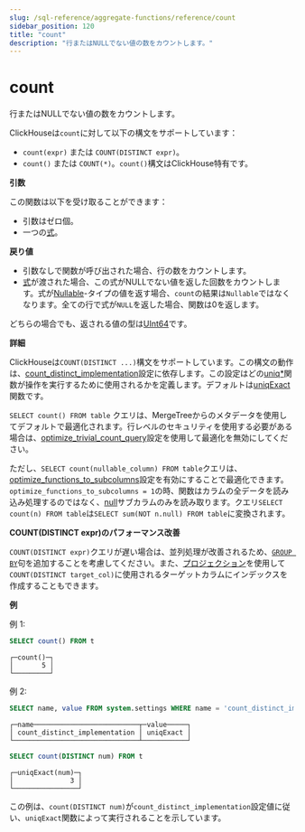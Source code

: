 ```yaml
---
slug: /sql-reference/aggregate-functions/reference/count
sidebar_position: 120
title: "count"
description: "行またはNULLでない値の数をカウントします。"
---
```



# count

行またはNULLでない値の数をカウントします。

ClickHouseは`count`に対して以下の構文をサポートしています：

- `count(expr)` または `COUNT(DISTINCT expr)`。
- `count()` または `COUNT(*)`。`count()`構文はClickHouse特有です。

**引数**

この関数は以下を受け取ることができます：

- 引数はゼロ個。
- 一つの[式](../../../sql-reference/syntax.md#syntax-expressions)。

**戻り値**

- 引数なしで関数が呼び出された場合、行の数をカウントします。
- [式](../../../sql-reference/syntax.md#syntax-expressions)が渡された場合、この式がNULLでない値を返した回数をカウントします。式が[Nullable](../../../sql-reference/data-types/nullable.md)-タイプの値を返す場合、`count`の結果は`Nullable`ではなくなります。全ての行で式が`NULL`を返した場合、関数は0を返します。

どちらの場合でも、返される値の型は[UInt64](../../../sql-reference/data-types/int-uint.md)です。

**詳細**

ClickHouseは`COUNT(DISTINCT ...)`構文をサポートしています。この構文の動作は、[count_distinct_implementation](../../../operations/settings/settings.md#count_distinct_implementation)設定に依存します。この設定はどの[uniq\*](../../../sql-reference/aggregate-functions/reference/uniq.md#agg_function-uniq)関数が操作を実行するために使用されるかを定義します。デフォルトは[uniqExact](../../../sql-reference/aggregate-functions/reference/uniqexact.md#agg_function-uniqexact)関数です。

`SELECT count() FROM table` クエリは、MergeTreeからのメタデータを使用してデフォルトで最適化されます。行レベルのセキュリティを使用する必要がある場合は、[optimize_trivial_count_query](../../../operations/settings/settings.md#optimize-trivial-count-query)設定を使用して最適化を無効にしてください。

ただし、`SELECT count(nullable_column) FROM table`クエリは、[optimize_functions_to_subcolumns](../../../operations/settings/settings.md#optimize-functions-to-subcolumns)設定を有効にすることで最適化できます。`optimize_functions_to_subcolumns = 1`の時、関数はカラムの全データを読み込み処理するのではなく、[null](../../../sql-reference/data-types/nullable.md#finding-null)サブカラムのみを読み取ります。クエリ`SELECT count(n) FROM table`は`SELECT sum(NOT n.null) FROM table`に変換されます。

**COUNT(DISTINCT expr)のパフォーマンス改善**

`COUNT(DISTINCT expr)`クエリが遅い場合は、並列処理が改善されるため、[`GROUP BY`](../../../sql-reference/statements/select/group-by.md)句を追加することを考慮してください。また、[プロジェクション](../../../sql-reference/statements/alter/projection.md)を使用して`COUNT(DISTINCT target_col)`に使用されるターゲットカラムにインデックスを作成することもできます。

**例**

例 1:

``` sql
SELECT count() FROM t
```

``` text
┌─count()─┐
│       5 │
└─────────┘
```

例 2:

``` sql
SELECT name, value FROM system.settings WHERE name = 'count_distinct_implementation'
```

``` text
┌─name──────────────────────────┬─value─────┐
│ count_distinct_implementation │ uniqExact │
└───────────────────────────────┴───────────┘
```

``` sql
SELECT count(DISTINCT num) FROM t
```

``` text
┌─uniqExact(num)─┐
│              3 │
└────────────────┘
```

この例は、`count(DISTINCT num)`が`count_distinct_implementation`設定値に従い、`uniqExact`関数によって実行されることを示しています。
